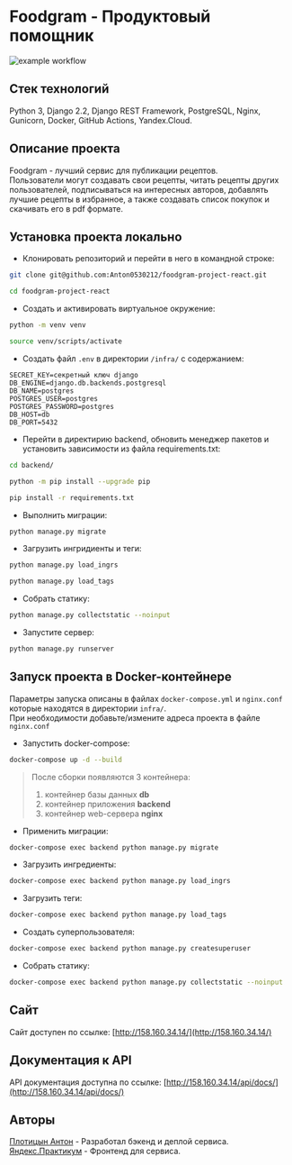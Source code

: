 # Foodgram - Продуктовый помощник

![example workflow](https://github.com/Anton0530212/foodgram-project-react/blob/master/.github/workflows/main.yml/badge.svg)  

## Стек технологий

Python 3,
Django 2.2,
Django REST Framework,
PostgreSQL,
Nginx,
Gunicorn,
Docker,
GitHub Actions,
Yandex.Cloud.

## Описание проекта

Foodgram - лучший сервис для публикации рецептов.  
Пользователи могут создавать свои рецепты, читать рецепты других пользователей, подписываться на интересных авторов, добавлять лучшие рецепты в избранное, а также создавать список покупок и скачивать его в pdf формате.

## Установка проекта локально

* Клонировать репозиторий и перейти в него в командной строке:
```bash
git clone git@github.com:Anton0530212/foodgram-project-react.git
```

```bash
cd foodgram-project-react
```

* Cоздать и активировать виртуальное окружение:

```bash
python -m venv venv
```

```bash
source venv/scripts/activate
```

* Cоздать файл `.env` в директории `/infra/` с содержанием:

```
SECRET_KEY=секретный ключ django
DB_ENGINE=django.db.backends.postgresql
DB_NAME=postgres
POSTGRES_USER=postgres
POSTGRES_PASSWORD=postgres
DB_HOST=db
DB_PORT=5432
```

* Перейти в директирию backend, обновить менеджер пакетов и установить зависимости из файла requirements.txt:

```bash
cd backend/
```

```bash
python -m pip install --upgrade pip
```

```bash
pip install -r requirements.txt
```

* Выполнить миграции:

```bash
python manage.py migrate
```

* Загрузить ингридиенты и теги:

```bash
python manage.py load_ingrs
```

```bash
python manage.py load_tags
```

* Собрать статику:

```bash
python manage.py collectstatic --noinput
```

* Запустите сервер:

```bash
python manage.py runserver
```

## Запуск проекта в Docker-контейнере

Параметры запуска описаны в файлах `docker-compose.yml` и `nginx.conf` которые находятся в директории `infra/`.  
При необходимости добавьте/измените адреса проекта в файле `nginx.conf`

* Запустить docker-compose:
```bash
docker-compose up -d --build
```  
  > После сборки появляются 3 контейнера:
  > 1. контейнер базы данных **db**
  > 2. контейнер приложения **backend**
  > 3. контейнер web-сервера **nginx**
* Применить миграции:
```bash
docker-compose exec backend python manage.py migrate
```
* Загрузить ингредиенты:
```bash
docker-compose exec backend python manage.py load_ingrs
```
* Загрузить теги:
```bash
docker-compose exec backend python manage.py load_tags
```
* Создать суперпользователя:
```bash
docker-compose exec backend python manage.py createsuperuser
```
* Собрать статику:
```bash
docker-compose exec backend python manage.py collectstatic --noinput
```
## Сайт
Сайт доступен по ссылке:
[http://158.160.34.14/](http://158.160.34.14/)

## Документация к API
API документация доступна по ссылке:
[http://158.160.34.14/api/docs/](http://158.160.34.14/api/docs/)

## Авторы
[Плотицын Антон](https://github.com/Anton0530212) - Разработал бэкенд и деплой сервиса.
[Яндекс.Практикум](https://github.com/yandex-praktikum) - Фронтенд для сервиса.
